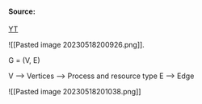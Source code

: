 #### Source:
[YT](https://www.youtube.com/watch?v=7Z5gQSn4O3o&list=PLXj4XH7LcRfDrdQuJTHIPmKMpa7eYVaPm&index=40)


![[Pasted image 20230518200926.png]].

G = (V, E)

V --> Vertices -->  Process and resource type
E --> Edge

![[Pasted image 20230518201038.png]]

